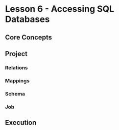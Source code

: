 # Lesson 6 - Accessing SQL Databases

## Core Concepts

## Project

### Relations

### Mappings

### Schema

### Job

## Execution


